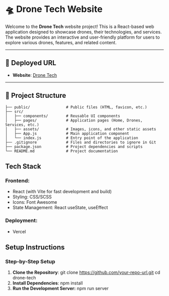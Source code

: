 # 🛸 Drone Tech Website

Welcome to the **Drone Tech** website project! This is a React-based web application designed to showcase drones, their technologies, and services. The website provides an interactive and user-friendly platform for users to explore various drones, features, and related content.

---

## 🚀 Deployed URL

- **Website**: [Drone Tech](https://drone-tech.vercel.app/)

---

## 📁 Project Structure

```plaintext
├── public/                # Public files (HTML, favicon, etc.)
├── src/
│   ├── components/        # Reusable UI components
│   ├── pages/             # Application pages (Home, Drones, Services, etc.)
│   ├── assets/            # Images, icons, and other static assets
│   ├── App.js             # Main application component
│   └── index.js           # Entry point of the application
├── .gitignore             # Files and directories to ignore in Git
├── package.json           # Project dependencies and scripts
└── README.md              # Project documentation

```

## Tech Stack
### Frontend:
- React (with Vite for fast development and build)
- Styling: CSS/SCSS
- Icons: Font Awesome
- State Management: React useState, useEffect
### Deployment:
- Vercel

## Setup Instructions
### Step-by-Step Setup
1. **Clone the Repository**:
    git clone https://github.com/your-repo-url.git
    cd drone-tech
2. **Install Dependencies**:
    npm install
3. **Run the Development Server:**
    npm run server
